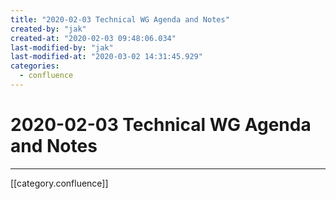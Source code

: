 ```yaml
---
title: "2020-02-03 Technical WG Agenda and Notes"
created-by: "jak"
created-at: "2020-02-03 09:48:06.034"
last-modified-by: "jak"
last-modified-at: "2020-03-02 14:31:45.929"
categories:
  - confluence
---
```


# 2020-02-03 Technical WG Agenda and Notes


---

[[category.confluence]]
